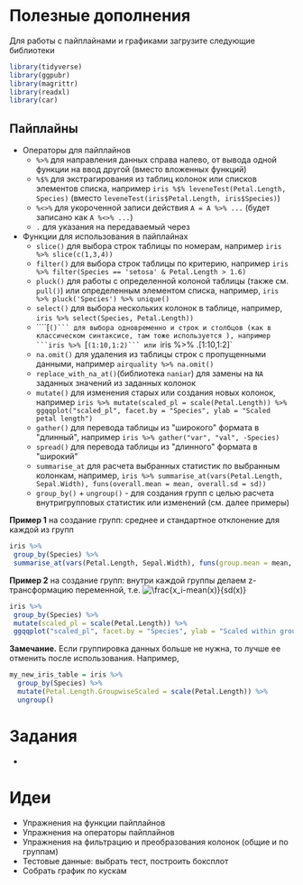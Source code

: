 # Полезные дополнения

Для работы с пайплайнами и графиками загрузите следующие библиотеки

 ```r
library(tidyverse)
library(ggpubr)
library(magrittr)
library(readxl)
library(car)
```

## Пайплайны

* Операторы для пайплайнов
  - `%>%` для направления данных справа налево, от вывода одной функции на ввод другой (вместо вложенных функций)
  - `%$%` для экстрагирования из таблиц колонок или списков элементов списка, например `iris %$% leveneTest(Petal.Length, Species)` (вместо `leveneTest(iris$Petal.Length, iris$Species)`)
  - `%<>%` для укороченной записи действия `A = A %>% ...` (будет записано как `A %<>% ...`)
  - `.` для указания на передаваемый через 
* Функции для использования в пайплайнах
  - `slice()` для выбора строк таблицы по номерам, например `iris %>% slice(c(1,3,4))`
  - `filter()` для выбора строк таблицы по критерию, например `iris %>% filter(Species == 'setosa' & Petal.Length > 1.6)`
  - `pluck()` для работы с определенной колоной таблицы (также см. `pull()`) или определенным элементом списка, например, `iris %>% pluck('Species') %>% unique()`
  - `select()` для выбора несколькиx колонок в таблице, например, `iris %>% select(Species, Petal.Length))`
  - ````[`()``` для выбора одновременно и строк и столбцов (как в классическом синтаксисе, там тоже используется ), например ```iris %>% `[`(1:10,1:2)``` или `iris %>% .[1:10,1:2]`
  - `na.omit()` для удаления из таблицы строк с пропущенными данными, например `airquality %>% na.omit()`
  - `replace_with_na_at()`(библиотека `naniar`) для замены на `NA` заданных значений из заданных колонок
  - `mutate()` для изменения старых или создания новых колонок, например `iris %>% mutate(scaled_pl = scale(Petal.Length)) %>% ggqqplot("scaled_pl", facet.by = "Species", ylab = "Scaled petal length")`
  - `gather()` для перевода таблицы из "широкого" формата в "длинный", например `iris %>% gather("var", "val", -Species)`
  - `spread()` для перевода таблицы из "длинного" формата в "широкий"
  - `summarise_at` для расчета выбранных статистик по выбранным колонкам, например, `iris %>% summarise_at(vars(Petal.Length, Sepal.Width), funs(overall.mean = mean, overall.sd = sd))`
  - `group_by()` + `ungroup()` - для создания групп с целью расчета внутригрупповых статистик или изменений (см. далее примеры)
  
**Пример 1**  на создание групп: среднее и стандартное отклонение для каждой из групп
    
```r
iris %>% 
 group_by(Species) %>% 
 summarise_at(vars(Petal.Length, Sepal.Width), funs(group.mean = mean, group.sd = sd))`
```
 **Пример 2** на создание групп: внутри каждой группы делаем z-трансформацию переменной, т.е. <img src="https://latex.codecogs.com/gif.latex?\fn_cm&space;\frac{x_i-mean(x)}{sd(x)}" title="\frac{x_i-mean(x)}{sd(x)}" />
    
```r
iris %>% 
 group_by(Species) %>% 
 mutate(scaled_pl = scale(Petal.Length)) %>% 
 ggqqplot("scaled_pl", facet.by = "Species", ylab = "Scaled within groups petal length")`
``` 

 **Замечание.** Если группировка данных больше не нужна, то лучше ее отменить после использования. Например,

```r
my_new_iris_table = iris %>% 
  group_by(Species) %>% 
  mutate(Petal.Length.GroupwiseScaled = scale(Petal.Length)) %>%
  ungroup()
```

# Задания

* 


# Идеи

* Упражнения на функции пайплайнов
* Упражнения на операторы пайплайнов
* Упражнения на фильтрацию и преобразования колонок (общие и по группам)
* Тестовые данные: выбрать тест, построить боксплот
* Собрать график по кускам
